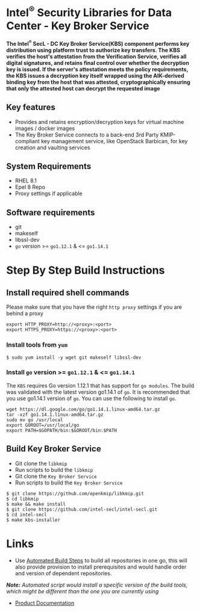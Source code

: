 # Intel<sup>®</sup> Security Libraries for Data Center  - Key Broker Service
#### The Intel<sup>®</sup> SecL - DC Key Broker Service(KBS) component performs key distribution using platform trust to authorize key transfers. The KBS verifies the host's attestation from the Verification Service, verifies all digital signatures, and retains final control over whether the decryption key is issued. If the server's attestation meets the policy requirements, the KBS issues a decryption key itself wrapped using the AIK-derived binding key from the host that was attested, cryptographically ensuring that only the attested host can decrypt the requested image

## Key features
- Provides and retains encryption/decryption keys for virtual machine images / docker images
- The Key Broker Service connects to a back-end 3rd Party KMIP-compliant key management service, like OpenStack Barbican, for key creation and vaulting services

## System Requirements
- RHEL 8.1
- Epel 8 Repo
- Proxy settings if applicable

## Software requirements
- git
- makeself
- libssl-dev
- `go` version >= `go1.12.1` & <= `go1.14.1`

# Step By Step Build Instructions
## Install required shell commands
Please make sure that you have the right `http proxy` settings if you are behind a proxy
```shell
export HTTP_PROXY=http://<proxy>:<port>
export HTTPS_PROXY=https://<proxy>:<port>
```
### Install tools from `yum`
```shell
$ sudo yum install -y wget git makeself libssl-dev
```

### Install `go` version >= `go1.12.1` & <= `go1.14.1`
The `KBS` requires Go version 1.12.1 that has support for `go modules`. The build was validated with the latest version go1.14.1 of `go`. It is recommended that you use go1.14.1 version of `go`. You can use the following to install `go`.
```shell
wget https://dl.google.com/go/go1.14.1.linux-amd64.tar.gz
tar -xzf go1.14.1.linux-amd64.tar.gz
sudo mv go /usr/local
export GOROOT=/usr/local/go
export PATH=$GOPATH/bin:$GOROOT/bin:$PATH
```

## Build Key Broker Service

- Git clone the `libkmip`
- Run scripts to build the `libkmip`
- Git clone the `Key Broker Service`
- Run scripts to build the `Key Broker Service`

```shell
$ git clone https://github.com/openkmip/libkmip.git
$ cd libkmip
$ make && make install
$ git clone https://github.com/intel-secl/intel-secl.git
$ cd intel-secl
$ make kbs-installer
```

# Links
 - Use [Automated Build Steps](https://01.org/intel-secl/documentation/build-installation-scripts) to build all repositories in one go, this will also provide provision to install prerequisites and would handle order and version of dependent repositories.

***Note:** Automated script would install a specific version of the build tools, which might be different than the one you are currently using*
 - [Product Documentation](https://01.org/intel-secl/documentation/intel%C2%AE-secl-dc-product-guide)
